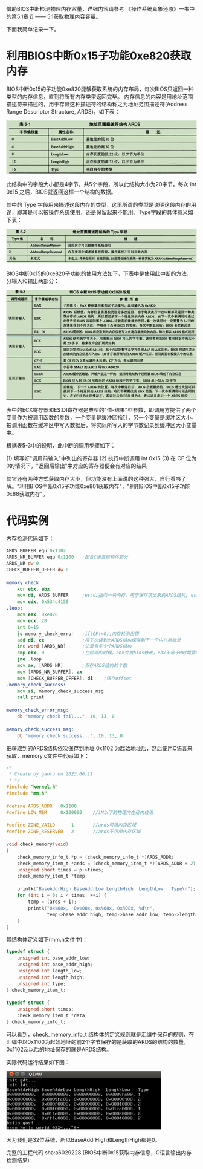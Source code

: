 借助BIOS中断检测物理内存容量，详细内容请参考 《操作系统真象还原》一书中的第5.1章节 —— 5.1获取物理内容容量。

下面我简单记录一下。

# 利用BIOS中断0x15子功能0xe820获取内存
BIOS中断0x15的子功能0xe820能够获取系统的内存布局，每次BIOS只返回一种类型的内存信息，直到将所有内存类型返回完毕。 内存信息的内容是用地址范围描述符来描述的，用于存储这种描述符的结构称之为地址范围描述符(Address Range Descriptor Structure, ARDS)，如下表：

![](images/Snipaste_2023-06-11_20-54-49.png)

此结构中的字段大小都是4字节，共5个字段，所以此结构大小为20字节。每次 int 0x15 之后，BIOS就返回这样一个结构的数据。

其中的 Type 字段用来描述这段内存的类型，这里所谓的类型是说明这段内存的用途，即其是可以被操作系统使用，还是保留起来不能用。Type字段的具体意义如下表：

![](images/Snipaste_2023-06-11_20-57-31.png)

BIOS中断0x15的0xe820子功能的使用方法如下，下表中是使用此中断的方法，分输入和输出两部分：

![](images/Snipaste_2023-06-11_21-01-55.png)

表中的ECX寄存器和ES:DI寄存器是典型的"值-结果"型参数，即调用方提供了两个变量作为被调用函数的参数，一个变量是缓冲区指针，另一个变量是缓冲区大小。被调用函数在缓冲区中写入数据后，将实际所写入的字节数记录到缓冲区大小变量中。

根据表5-3中的说明，此中断的调用步骤如下：

(1) 填写好"调用前输入"中列出的寄存器
(2) 执行中断调用 int 0x15
(3) 在 CF 位为0的情况下，"返回后输出"中对应的寄存器便会有对应的结果

其它还有两种方式获取内存大小，但功能没有上面说的这种强大，自行看书了解。"利用BIOS中断0x15子功能0xe801获取内存"，"利用BIOS中断0x15子功能0x88获取内存"。

# 代码实例
内存检测代码如下：

```asm
ARDS_BUFFER equ 0x1102
ARDS_NR_BUFFER equ 0x1100   ;配合C语言结构体部分
ARDS_NR dw 0
CHECK_BUFFER_OFFER dw 0

memory_check:
    xor ebx, ebx
    mov di, ARDS_BUFFER     ;es:di指向一块内存，用于保存读出来的ARDS结构; es为0,前面已赋值为0
    mov edx, 0x534d4150
.loop:
    mov eax, 0xe820
    mov ecx, 20
    int 0x15
    jc memory_check_error   ;if(CF!=0),内存检测出错
    add di, cx              ;将下次读到的ARDS结构保存到下一个内在地址处
    inc word [ARDS_NR]      ;记录有多少个ARDS结构
    cmp ebx, 0              ;在检测的时候，ebx会被bios修改，ebx不等于0时需要继续检测
    jne .loop
    mov ax, [ARDS_NR]       ;保存ARDS结构的个数
    mov [ARDS_NR_BUFFER], ax
    mov [CHECK_BUFFER_OFFER], di    ;保存offset
.memory_check_success:
    mov si, memory_check_success_msg
    call print

memory_check_error_msg:
    db "memory check fail...", 10, 13, 0

memory_check_success_msg:
    db "memory check success...", 10, 13, 0
```

把获取到的ARDS结构依次保存到地址 0x1102 为起始地址后，然后使用C语言来获取，memory.c文件中代码如下：

```c
/*
 * Create by gaoxu on 2023.06.11
 * */
#include "kernel.h"
#include "mm.h"

#define ARDS_ADDR   0x1100
#define LOW_MEM     0x100000    //1M以下的物理内在给内核用

#define ZONE_VAILD      1       //ards可用内存区域
#define ZONE_RESERVED   2       //ards不可用内存区域

void check_memory(void)
{
    check_memory_info_t *p = (check_memory_info_t *)ARDS_ADDR;
    check_memory_item_t *ards = (check_memory_item_t *)(ARDS_ADDR + 2);
    unsigned short times = p->times;
    check_memory_item_t *temp;

    printk("BaseAddrHigh BaseAddrLow LengthHigh  LengthLow   Type\n");
    for (int i = 0; i < times; ++i) {
        temp = (ards + i);
        printk("0x%08x,  0x%08x, 0x%08x, 0x%08x, %d\n",
               temp->base_addr_high, temp->base_addr_low, temp->length_high, temp->length_low, temp->type);
    }
}
```

其结构体定义如下(mm.h文件中)：

```c
typedef struct {
    unsigned int base_addr_low;
    unsigned int base_addr_high;
    unsigned int length_low;
    unsigned int length_high;
    unsigned int type;
} check_memory_item_t;

typedef struct {
    unsigned short times;
    check_memory_item_t *data;
} check_memory_info_t;
```

可以看到，check_memory_info_t 结构体的定义规则就是汇编中保存的规则，在汇编中以0x1100为起始地址的前2个字节保存的是获取的ARDS的结构的数量，0x1102及以后的地址保存的就是ARDS结构。

实际代码运行结果如下图：

![](images/Snipaste_2023-06-11_22-26-26.png)

因为我们是32位系统，所以BaseAddrHigh和LengthHigh都是0。

完整的工程代码 sha:a6029228 (BIOS中断0x15获取内存信息，C语言输出内存检测结果)